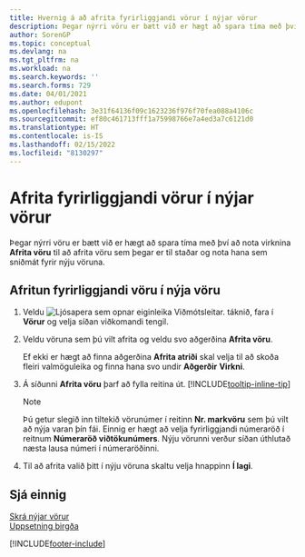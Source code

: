 ```yaml
---
title: Hvernig á að afrita fyrirliggjandi vörur í nýjar vörur
description: Þegar nýrri vöru er bætt við er hægt að spara tíma með því að nota virknina „Afrita vöru“ til að afrita vöru sem þegar er til staðar og nota hana sem sniðmát fyrir nýju vöruna.
author: SorenGP
ms.topic: conceptual
ms.devlang: na
ms.tgt_pltfrm: na
ms.workload: na
ms.search.keywords: ''
ms.search.forms: 729
ms.date: 04/01/2021
ms.author: edupont
ms.openlocfilehash: 3e31f64136f09c1623236f976f70fea088a4106c
ms.sourcegitcommit: ef80c461713fff1a75998766e7a4ed3a7c6121d0
ms.translationtype: HT
ms.contentlocale: is-IS
ms.lasthandoff: 02/15/2022
ms.locfileid: "8130297"
---
```

# <a name="copy-existing-items-to-create-new-items"></a>Afrita fyrirliggjandi vörur í nýjar vörur

Þegar nýrri vöru er bætt við er hægt að spara tíma með því að nota virknina **Afrita vöru** til að afrita vöru sem þegar er til staðar og nota hana sem sniðmát fyrir nýju vöruna.  

## <a name="to-copy-an-existing-item-to-a-new-item"></a>Afritun fyrirliggjandi vöru í nýja vöru

1. Veldu ![Ljósapera sem opnar eiginleika Viðmótsleitar.](media/ui-search/search_small.png "Segðu mér hvað þú vilt gera") táknið, fara í **Vörur** og velja síðan viðkomandi tengil.  
2. Veldu vöruna sem þú vilt afrita og veldu svo aðgerðina **Afrita vöru**.  

    Ef ekki er hægt að finna aðgerðina **Afrita atriði** skal velja til að skoða fleiri valmöguleika og finna hana svo undir **Aðgerðir** **Virkni**.  

3. Á síðunni **Afrita vöru** þarf að fylla reitina út. [!INCLUDE[tooltip-inline-tip](includes/tooltip-inline-tip_md.md)]

    > [!NOTE]  
    > Þú getur slegið inn tiltekið vörunúmer í reitinn **Nr. markvöru** sem þú vilt að nýja varan þín fái. Einnig er hægt að velja fyrirliggjandi númeraröð í reitnum **Númeraröð viðtökunúmers**. Nýju vörunni verður síðan úthlutað næsta lausa númeri í númeraröðinni.  

4. Til að afrita valið þitt í nýju vöruna skaltu velja hnappinn **Í lagi**.  

## <a name="see-also"></a>Sjá einnig

[Skrá nýjar vörur](inventory-how-register-new-items.md)  
[Uppsetning birgða](inventory-setup-inventory.md)  


[!INCLUDE[footer-include](includes/footer-banner.md)]